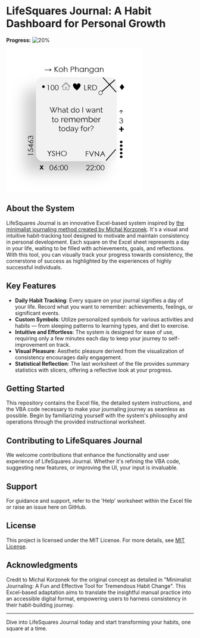 # LifeSquares Journal: A Habit Dashboard for Personal Growth

**Progress:** ![20%](https://progress-bar.dev/20)

![A Sample LifeSquare](https://github.com/raphaelschagerl/LifeSquares/blob/main/images/Sample_LifeSquare.png)

## About the System
LifeSquares Journal is an innovative Excel-based system inspired by [the minimalist journaling method created by Michal Korzonek](https://betterhumans.pub/draft-how-to-hack-your-brain-to-achieve-consistency-that-lasts-7f5fdc520d28). It's a visual and intuitive habit-tracking tool designed to motivate and maintain consistency in personal development. Each square on the Excel sheet represents a day in your life, waiting to be filled with achievements, goals, and reflections. With this tool, you can visually track your progress towards consistency, the cornerstone of success as highlighted by the experiences of highly successful individuals.

## Key Features
- **Daily Habit Tracking**: Every square on your journal signifies a day of your life. Record what you want to remember: achievements, feelings, or significant events.
- **Custom Symbols**: Utilize personalized symbols for various activities and habits — from sleeping patterns to learning types, and diet to exercise.
- **Intuitive and Effortless**: The system is designed for ease of use, requiring only a few minutes each day to keep your journey to self-improvement on track.
- **Visual Pleasure**: Aesthetic pleasure derived from the visualization of consistency encourages daily engagement.
- **Statistical Reflection**: The last worksheet of the file provides summary statistics with slicers, offering a reflective look at your progress.

## Getting Started
This repository contains the Excel file, the detailed system instructions, and the VBA code necessary to make your journaling journey as seamless as possible. Begin by familiarizing yourself with the system's philosophy and operations through the provided instructional worksheet.

## Contributing to LifeSquares Journal
We welcome contributions that enhance the functionality and user experience of LifeSquares Journal. Whether it's refining the VBA code, suggesting new features, or improving the UI, your input is invaluable.

## Support
For guidance and support, refer to the 'Help' worksheet within the Excel file or raise an issue here on GitHub.

## License

This project is licensed under the MIT License. For more details, see [MIT License](https://opensource.org/licenses/MIT).


## Acknowledgments
Credit to Michal Korzonek for the original concept as detailed in "Minimalist Journaling: A Fun and Effective Tool for Tremendous Habit Change". This Excel-based adaptation aims to translate the insightful manual practice into an accessible digital format, empowering users to harness consistency in their habit-building journey.

---

Dive into LifeSquares Journal today and start transforming your habits, one square at a time.

